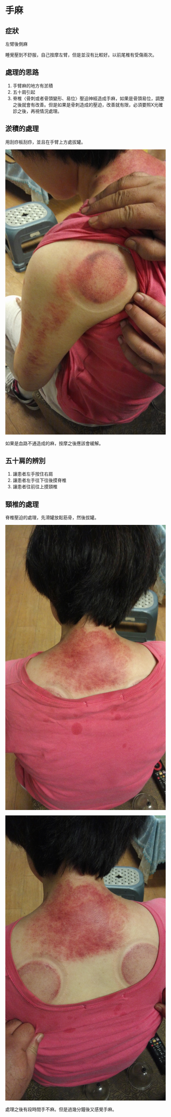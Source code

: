 # 手麻

## 症狀

左臂後側麻

睡覺壓到不舒服，自己按摩左臂，但是並沒有比較好。以前尾椎有受傷兩次。

## 處理的思路

1. 手臂麻的地方有淤積
2. 五十肩引起
3. 脊椎〈骨刺或者骨頭變形、易位〉壓迫神經造成手麻，如果是骨頭易位，調整之後就會有改善。但是如果是骨刺造成的壓迫，改善就有限，必須要照X光確診之後，再視情況處理。

## 淤積的處理

用刮痧板刮痧，並且在手臂上方處拔罐。

![Alt 刮痧](/pic/20150709/IMG_20150709_212748.jpg)

如果是血路不通造成的麻，按摩之後應該會緩解。

## 五十肩的辨別

1. 讓患者左手按住右肩
2. 讓患者左手往下往後摸脊椎
3. 讓患者往前往上摸頸椎

## 頸椎的處理

脊椎壓迫的處理，先滑罐放鬆筋骨，然後拔罐。

![Alt 刮痧](/pic/20150709/IMG_20150709_212729.jpg)

![Alt 刮痧](/pic/20150709/IMG_20150709_212736.jpg)

處理之後有段時間手不麻。但是過幾分鐘後又感覺手麻。
